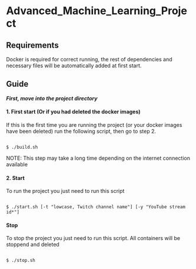 # Advanced_Machine_Learning_Project


## Requirements

Docker is required for correct running, the rest of dependencies and necessary files will be automatically added at first start.

## Guide

***First, move into the project directory***

#### 1. First start (Or if you had deleted the docker images)
If this is the first time you are running the project (or your docker images have been deleted) run the following script, then go to step 2.

```shell

$ ./build.sh

```
NOTE: This step may take a long time depending on the internet connection available

#### 2. Start

To run the project you just need to run this script 

```shell

$ ./start.sh [-t "lowcase, Twitch channel name"] [-y "YouTube stream id*"] 

```

#### Stop

To stop the project you just need to run this script. All containers will be stoppend and deleted 

```shell

$ ./stop.sh

```
